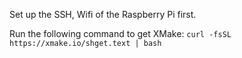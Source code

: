 Set up the SSH, Wifi of the Raspberry Pi first.

Run the following command to get XMake: `curl -fsSL https://xmake.io/shget.text | bash`
